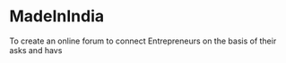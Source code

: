 # MadeInIndia
To create an online forum to connect Entrepreneurs on the basis of their asks and havs
